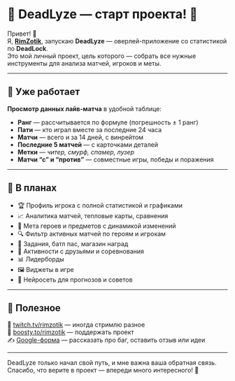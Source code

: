 # 🎉 DeadLyze — старт проекта! 🎉

Привет! 👋  
Я, [**RimZotik**](https://www.twitch.tv/rimzotik), запускаю **DeadLyze** — оверлей-приложение со статистикой по **DeadLock**.  
Это мой личный проект, цель которого — собрать все нужные инструменты для анализа матчей, игроков и меты.

---

## 🚀 Уже работает
**Просмотр данных лайв-матча** в удобной таблице:
- **Ранг** — рассчитывается по формуле (погрешность ± 1 ранг)  
- **Пати** — кто играл вместе за последние 24 часа  
- **Матчи** — всего и за 14 дней, с винрейтом  
- **Последние 5 матчей** — с карточками деталей  
- **Метки** — *читер, смурф, спамер, лузер*  
- **Матчи “с” и “против”** — совместные игры, победы и поражения

---

## 🔮 В планах
- 🏆 Профиль игрока с полной статистикой и графиками  
- 📈 Аналитика матчей, тепловые карты, сравнения  
- 🧩 Мета героев и предметов с динамикой изменений  
- 🔍 Фильтр активных матчей по героям и игрокам  
- 🎯 Задания, батл пас, магазин наград  
- 👥 Активности с друзьями и соревнования  
- 📊 Лидерборды  
- 🖼 Виджеты в игре  
- 🤖 Нейросеть для прогнозов и советов  

---

## 🔗 Полезное
🎥 [twitch.tv/rimzotik](https://twitch.tv/rimzotik) — иногда стримлю разное  
💖 [boosty.to/rimzotik](https://boosty.to/rimzotik) — поддержать проект  
✍ [Google-форма](https://forms.gle/Xmc6Hc63gk6Z4hHy8) — рассказать про баг, оставить отзыв или идеи  

---

DeadLyze только начал свой путь, и мне важна ваша обратная связь.  
Спасибо, что верите в проект — впереди много интересного! 🚀
